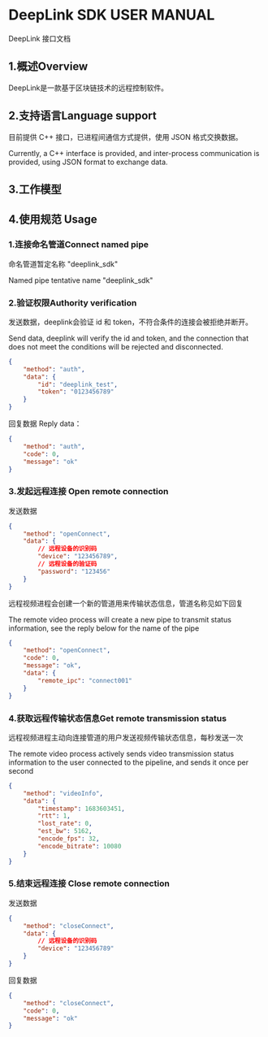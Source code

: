 # DeepLink SDK USER MANUAL

DeepLink 接口文档

## 1.概述Overview

DeepLink是一款基于区块链技术的远程控制软件。

## 2.支持语言Language support

目前提供 C++ 接口，已进程间通信方式提供，使用 JSON 格式交换数据。

Currently, a C++ interface is provided, and inter-process communication is provided, using JSON format to exchange data.

## 3.工作模型

## 4.使用规范 Usage

### 1.连接命名管道Connect named pipe

命名管道暂定名称 "deeplink_sdk"

Named pipe tentative name "deeplink_sdk"

### 2.验证权限Authority verification

发送数据，deeplink会验证 id 和 token，不符合条件的连接会被拒绝并断开。

Send data, deeplink will verify the id and token, and the connection that does not meet the conditions will be rejected and disconnected.

```json
{
    "method": "auth",
    "data": {
        "id": "deeplink_test",
        "token": "0123456789"
    }
}
```

回复数据 Reply data：

```json
{
    "method": "auth",
    "code": 0,
    "message": "ok"
}
```

### 3.发起远程连接 Open remote connection

发送数据

```json
{
    "method": "openConnect",
    "data": {
        // 远程设备的识别码
        "device": "123456789",
        // 远程设备的验证码
        "password": "123456"
    }
}
```

远程视频进程会创建一个新的管道用来传输状态信息，管道名称见如下回复

The remote video process will create a new pipe to transmit status information, see the reply below for the name of the pipe

```json
{
    "method": "openConnect",
    "code": 0,
    "message": "ok",
    "data": {
        "remote_ipc": "connect001"
    }
}
```

### 4.获取远程传输状态信息Get remote transmission status

远程视频进程主动向连接管道的用户发送视频传输状态信息，每秒发送一次

The remote video process actively sends video transmission status information to the user connected to the pipeline, and sends it once per second

```json
{
    "method": "videoInfo",
    "data": {
        "timestamp": 1683603451,
        "rtt": 1,
        "lost_rate": 0,
        "est_bw": 5162,
        "encode_fps": 32,
        "encode_bitrate": 10080
    }
}
```

### 5.结束远程连接 Close remote connection

发送数据
```json
{
    "method": "closeConnect",
    "data": {
        // 远程设备的识别码
        "device": "123456789"
    }
}
```
回复数据
```json
{
    "method": "closeConnect",
    "code": 0,
    "message": "ok"
}
```
